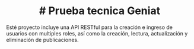 <h1 align="center"># Prueba tecnica Geniat</h1>

<p>
    Esté proyecto incluye una API RESTful para la creación e ingreso de usuarios con multiples roles, así como la creación, lectura, actualización y eliminación de publicaciones.
</p>